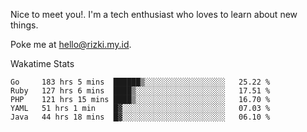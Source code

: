 Nice to meet you!. I'm a tech enthusiast who loves to learn about new things.

Poke me at hello@rizki.my.id.


Wakatime Stats
<!--START_SECTION:waka-->
```text
Go     183 hrs 5 mins  ██████▒░░░░░░░░░░░░░░░░░░   25.22 % 
Ruby   127 hrs 6 mins  ████▒░░░░░░░░░░░░░░░░░░░░   17.51 % 
PHP    121 hrs 15 mins ████▒░░░░░░░░░░░░░░░░░░░░   16.70 % 
YAML   51 hrs 1 min    █▓░░░░░░░░░░░░░░░░░░░░░░░   07.03 % 
Java   44 hrs 18 mins  █▓░░░░░░░░░░░░░░░░░░░░░░░   06.10 % 
```
<!--END_SECTION:waka-->
